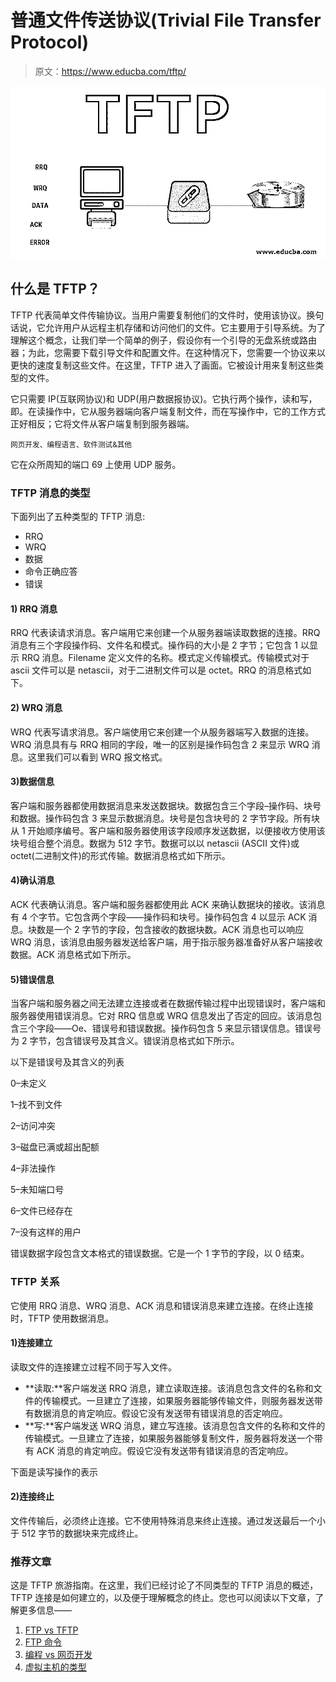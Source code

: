 # 普通文件传送协议(Trivial File Transfer Protocol)

> 原文：<https://www.educba.com/tftp/>

![TFTP](img/a6388546ca0070c04e853ac7411010d3.png)



## 什么是 TFTP？

TFTP 代表简单文件传输协议。当用户需要复制他们的文件时，使用该协议。换句话说，它允许用户从远程主机存储和访问他们的文件。它主要用于引导系统。为了理解这个概念，让我们举一个简单的例子，假设你有一个引导的无盘系统或路由器；为此，您需要下载引导文件和配置文件。在这种情况下，您需要一个协议来以更快的速度复制这些文件。在这里，TFTP 进入了画面。它被设计用来复制这些类型的文件。

它只需要 IP(互联网协议)和 UDP(用户数据报协议)。它执行两个操作，读和写，即。在读操作中，它从服务器端向客户端复制文件，而在写操作中，它的工作方式正好相反；它将文件从客户端复制到服务器端。

<small>网页开发、编程语言、软件测试&其他</small>

它在众所周知的端口 69 上使用 UDP 服务。

### TFTP 消息的类型

下面列出了五种类型的 TFTP 消息:

*   RRQ
*   WRQ
*   数据
*   命令正确应答
*   错误

#### 1) RRQ 消息

RRQ 代表读请求消息。客户端用它来创建一个从服务器端读取数据的连接。RRQ 消息有三个字段操作码、文件名和模式。操作码的大小是 2 字节；它包含 1 以显示 RRQ 消息。Filename 定义文件的名称。模式定义传输模式。传输模式对于 ascii 文件可以是 netascii，对于二进制文件可以是 octet。RRQ 的消息格式如下。

#### 2) WRQ 消息

WRQ 代表写请求消息。客户端使用它来创建一个从服务器端写入数据的连接。WRQ 消息具有与 RRQ 相同的字段，唯一的区别是操作码包含 2 来显示 WRQ 消息。这里我们可以看到 WRQ 报文格式。

#### 3)数据信息

客户端和服务器都使用数据消息来发送数据块。数据包含三个字段–操作码、块号和数据。操作码包含 3 来显示数据消息。块号是包含块号的 2 字节字段。所有块从 1 开始顺序编号。客户端和服务器使用该字段顺序发送数据，以便接收方使用该块号组合整个消息。数据为 512 字节。数据可以以 netascii (ASCII 文件)或 octet(二进制文件)的形式传输。数据消息格式如下所示。

#### 4)确认消息

ACK 代表确认消息。客户端和服务器都使用此 ACK 来确认数据块的接收。该消息有 4 个字节。它包含两个字段——操作码和块号。操作码包含 4 以显示 ACK 消息。块数是一个 2 字节的字段，包含接收的数据块数。ACK 消息也可以响应 WRQ 消息，该消息由服务器发送给客户端，用于指示服务器准备好从客户端接收数据。ACK 消息格式如下所示。

#### 5)错误信息

当客户端和服务器之间无法建立连接或者在数据传输过程中出现错误时，客户端和服务器使用错误消息。它对 RRQ 信息或 WRQ 信息发出了否定的回应。该消息包含三个字段——Oe、错误号和错误数据。操作码包含 5 来显示错误信息。错误号为 2 字节，包含错误号及其含义。错误消息格式如下所示。

以下是错误号及其含义的列表

0–未定义

1–找不到文件

2–访问冲突

3–磁盘已满或超出配额

4–非法操作

5–未知端口号

6–文件已经存在

7–没有这样的用户

错误数据字段包含文本格式的错误数据。它是一个 1 字节的字段，以 0 结束。

### TFTP 关系

它使用 RRQ 消息、WRQ 消息、ACK 消息和错误消息来建立连接。在终止连接时，TFTP 使用数据消息。

#### 1)连接建立

读取文件的连接建立过程不同于写入文件。

*   **读取:**客户端发送 RRQ 消息，建立读取连接。该消息包含文件的名称和文件的传输模式。一旦建立了连接，如果服务器能够传输文件，则服务器发送带有数据消息的肯定响应。假设它没有发送带有错误消息的否定响应。
*   **写:**客户端发送 WRQ 消息，建立写连接。该消息包含文件的名称和文件的传输模式。一旦建立了连接，如果服务器能够复制文件，服务器将发送一个带有 ACK 消息的肯定响应。假设它没有发送带有错误消息的否定响应。

下面是读写操作的表示

#### 2)连接终止

文件传输后，必须终止连接。它不使用特殊消息来终止连接。通过发送最后一个小于 512 字节的数据块来完成终止。

### 推荐文章

这是 TFTP 旅游指南。在这里，我们已经讨论了不同类型的 TFTP 消息的概述，TFTP 连接是如何建立的，以及便于理解概念的终止。您也可以阅读以下文章，了解更多信息——

1.  [FTP vs TFTP](https://www.educba.com/ftp-vs-tftp/)
2.  [FTP 命令](https://www.educba.com/ftp-commands/)
3.  [编程 vs 网页开发](https://www.educba.com/programming-vs-web-development/)
4.  [虚拟主机的类型](https://www.educba.com/types-of-web-hosting/)





